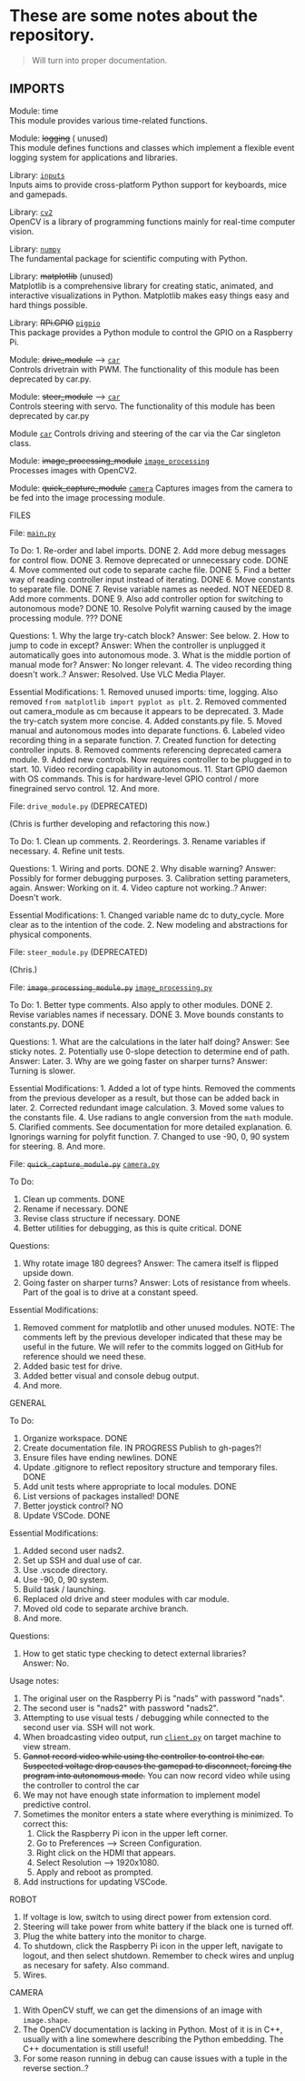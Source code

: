 # These are some notes about the repository.
> Will turn into proper documentation.

## IMPORTS

Module: time  
	This module provides various time-related functions.

Module: ~~logging~~ ( unused)  
	This module defines functions and classes which implement a flexible event logging system for applications and libraries.

Library: [`inputs`](https://pypi.org/project/inputs/)  
	Inputs aims to provide cross-platform Python support for keyboards, mice and gamepads.

Library: [`cv2`](https://opencv.org/)\
	OpenCV is a library of programming functions mainly for real-time computer vision.

Library: [`numpy`](https://numpy.org)\
	The fundamental package for scientific computing with Python.

Library: ~~matplotlib~~ (unused)  
	Matplotlib is a comprehensive library for creating static, animated, and interactive visualizations in Python. Matplotlib makes easy things easy and hard things possible.

Library: ~~RPi.GPIO~~ [`pigpio`](http://abyz.me.uk/rpi/pigpio/)\
	This package provides a Python module to control the GPIO on a Raspberry Pi.

Module: ~~drive_module~~ --> [`car`](../src/car.py)\
	Controls drivetrain with PWM.
	The functionality of this module has been deprecated by car.py.

Module: ~~steer_module~~ --> [`car`](../src/car.py)\
	Controls steering with servo.
	The functionality of this module has been deprecated by car.py

Module [`car`](../src/car.py)
	Controls driving and steering of the car via the Car singleton class.

Module: ~~image_processing_module~~ [`image_processing`](../src/image_processing.py)\
	Processes images with OpenCV2.

Module: ~~quick_capture_module~~ [`camera`](../src/camera.py)
	Captures images from the camera to be fed into the image processing module.


FILES

File: [`main.py`](../src/main.py)

To Do:
	1. Re-order and label imports. DONE
	2. Add more debug messages for control flow. DONE
	3. Remove deprecated or unnecessary code. DONE
	4. Move commented out code to separate cache file. DONE
	5. Find a better way of reading controller input instead of iterating. DONE
	6. Move constants to separate file. DONE
	7. Revise variable names as needed. NOT NEEDED
	8. Add more comments. DONE
	9. Also add controller option for switching to autonomous mode? DONE
	10. Resolve Polyfit warning caused by the image processing module. ??? DONE

Questions:
	1. Why the large try-catch block?
		Answer: See below.
	2. How to jump to code in except?
		Answer: When the controller is unplugged it automatically goes into autonomous mode.
	3. What is the middle portion of manual mode for?
		Answer: No longer relevant.
	4. The video recording thing doesn't work..?
		Answer: Resolved. Use VLC Media Player.

Essential Modifications:
	1. Removed unused imports: time, logging.
		Also removed `from matplotlib import pyplot as plt`.
	2. Removed commented out camera_module as cm because it appears to be deprecated.
	3. Made the try-catch system more concise.
	4. Added constants.py file.
	5. Moved manual and autonomous modes into deparate functions.
	6. Labeled video recording thing in a separate function.
	7. Created function for detecting controller inputs.
	8. Removed comments referencing deprecated camera module.
	9. Added new controls. Now requires controller to be plugged in to start.
	10. Video recording capability in autonomous.
	11. Start GPIO daemon with OS commands. This is for hardware-level GPIO control / more finegrained servo control.
	12. And more.

File: `drive_module.py` (DEPRECATED)

(Chris is further developing and refactoring this now.)

To Do:
	1. Clean up comments.
	2. Reorderings.
	3. Rename variables if necessary.
	4. Refine unit tests.

Questions:
	1. Wiring and ports. DONE
	2. Why disable warning?
		Answer: Possibly for former debugging purposes.
	3. Calibration setting parameters, again.
		Answer: Working on it.
	4. Video capture not working..?
		Anwer: Doesn't work.

Essential Modifications:
	1. Changed variable name dc to duty_cycle. More clear as to the intention of the code.
	2. New modeling and abstractions for physical components.

File: `steer_module.py` (DEPRECATED)

(Chris.)

File: ~~`image_processing_module.py`~~ [`image_processing.py`](../src/image_processing.py)

To Do:
	1. Better type comments. Also apply to other modules. DONE
	2. Revise variables names if necessary. DONE
	3. Move bounds constants to constants.py. DONE

Questions:
	1. What are the calculations in the later half doing?
		Answer: See sticky notes.
	2. Potentially use 0-slope detection to determine end of path.
		Answer: Later.
	3. Why are we going faster on sharper turns?
		Answer: Turning is slower.

Essential Modifications:
	1. Added a lot of type hints. Removed the comments from the previous developer as a result, but those can be added back in later.
	2. Corrected redundant image calculation.
	3. Moved some values to the constants file.
	4. Use radians to angle conversion from the `math` module.
	5. Clarified comments. See documentation for more detailed explanation.
	6. Ignorings warning for polyfit function.
	7. Changed to use -90, 0, 90 system for steering.
	8. And more.

File: ~~`quick_capture_module.py`~~ [`camera.py`](../src/camera.py)

To Do:
1. Clean up comments. DONE
2. Rename if necessary. DONE
3. Revise class structure if necessary. DONE
4. Better utilities for debugging, as this is quite critical. DONE

Questions:
1. Why rotate image 180 degrees?
	Answer: The camera itself is flipped upside down.
2. Going faster on sharper turns?
	Answer: Lots of resistance from wheels. Part of the goal is to drive at a constant speed.

Essential Modifications:
1. Removed comment for matplotlib and other unused modules.
	NOTE: The comments left by the previous developer indicated that these may be useful in the future.
			We will refer to the commits logged on GitHub for reference should we need these.
2. Added basic test for drive.
3. Added better visual and console debug output.
4. And more.

GENERAL

To Do:  
1. Organize workspace. DONE  
2. Create documentation file. IN PROGRESS Publish to gh-pages?!
3. Ensure files have ending newlines. DONE
4. Update .gitignore to reflect repository structure and temporary files. DONE
5. Add unit tests where appropriate to local modules. DONE
6. List versions of packages installed! DONE
7. Better joystick control? NO
8. Update VSCode. DONE

Essential Modifications:
1. Added second user nads2.
2. Set up SSH and dual use of car.  
3. Use .vscode directory.
3. Use -90, 0, 90 system.
4. Build task / launching.
5. Replaced old drive and steer modules with car module.
6. Moved old code to separate archive branch.
7. And more.

Questions:
1. How to get static type checking to detect external libraries?  
	Answer: No.

Usage notes:

1. The original user on the Raspberry Pi is "nads" with password "nads".
2. The second user is "nads2" with password "nads2".
3. Attempting to use visual tests / debugging while connected to the second user via. SSH will not work.
4. When broadcasting video output, run [`client.py`](../src/streaming_client/client.py) on target machine to view stream.
5. ~~Cannot record video while using the controller to control the car. Suspected voltage drop causes the gamepad to disconnect, forcing the program into autonomous mode.~~ You can now record video while using the controller to control the car
6. We may not have enough state information to implement model predictive control.
7. Sometimes the monitor enters a state where everything is minimized. To correct this:
	1. Click the Raspberry Pi icon in the upper left corner.
	2. Go to Preferences --> Screen Configuration.
	3. Right click on the HDMI that appears.
	4. Select Resolution --> 1920x1080.
	5. Apply and reboot as prompted.
8. Add instructions for updating VSCode.

ROBOT

1. If voltage is low, switch to using direct power from extension cord.
2. Steering will take power from white battery if the black one is turned off.
3. Plug the white battery into the monitor to charge.
4. To shutdown, click the Raspberry Pi icon in the upper left, navigate to logout, and then select shutdown.
	Remember to check wires and unplug as necesary for safety.
	Also command.
5. Wires.

CAMERA

1. With OpenCV stuff, we can get the dimensions of an image with `image.shape`.
2. The OpenCV documentation is lacking in Python. Most of it is in C++, usually with a line somewhere describing the Python embedding. The C++ documentation is still useful!
3. For some reason running in debug can cause issues with a tuple in the reverse section..?
